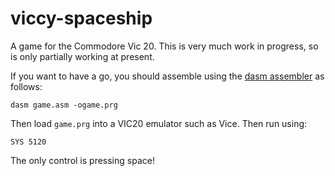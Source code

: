 # viccy-spaceship
A game for the Commodore Vic 20. This is very much work in progress, so is only partially working at present.

If you want to have a go, you should assemble using the [dasm assembler](https://github.com/cprieto/dasm) as follows:

`dasm game.asm -ogame.prg`

Then load `game.prg` into a VIC20 emulator such as Vice. Then run using:

`SYS 5120`

The only control is pressing space!

